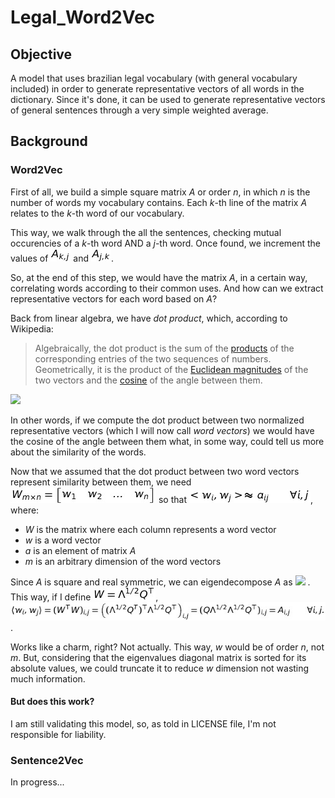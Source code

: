 # Legal_Word2Vec

  

## Objective

A model that uses brazilian legal vocabulary (with general vocabulary included) in order to generate representative vectors of all words in the dictionary. Since it's done, it can be used to generate representative vectors of general sentences through a very simple weighted average.

  

## Background

### Word2Vec

First of all, we build a simple square matrix *A* or order *n*, in which *n* is the number of words my vocabulary contains. Each *k*-th line of the matrix *A* relates to the *k*-th word of our vocabulary.

This way, we walk through the all the sentences, checking mutual occurencies of a *k*-th word AND a *j*-th word. Once found, we increment the values of ![](https://github.com/gabriel-milan/Legal_Word2Vec/blob/master/readme_img/001.png) and ![](https://github.com/gabriel-milan/Legal_Word2Vec/blob/master/readme_img/002.png).

So, at the end of this step, we would have the matrix *A*, in a certain way, correlating words according to their common uses. And how can we extract representative vectors for each word based on *A*?

Back from linear algebra, we have *dot product*, which, according to Wikipedia:
>Algebraically, the dot product is the sum of the [products](https://en.wikipedia.org/wiki/Product_(mathematics) "Product (mathematics)") of the corresponding entries of the two sequences of numbers. Geometrically, it is the product of the [Euclidean magnitudes](https://en.wikipedia.org/wiki/Euclidean_vector#Length "Euclidean vector") of the two vectors and the [cosine](https://en.wikipedia.org/wiki/Cosine "Cosine") of the angle between them.

![](http://img.sparknotes.com/figures/1/13493b46f82b15be90229290a86eb26a/dotproduct.gif)

In other words, if we compute the dot product between two  normalized representative vectors (which I will now call *word vectors*) we would have the cosine of the angle between them what, in some way, could tell us more about the similarity of the words.

Now that we assumed that the dot product between two word vectors represent similarity between them, we need ![](https://github.com/gabriel-milan/Legal_Word2Vec/blob/master/readme_img/003.png) so that ![](https://github.com/gabriel-milan/Legal_Word2Vec/blob/master/readme_img/004.png), where:
- *W* is the matrix where each column represents a word vector
- *w* is a word vector
- *a* is an element of matrix *A*
- *m* is an arbitrary dimension of the word vectors

Since *A* is square and real symmetric, we can eigendecompose *A* as ![](https://wikimedia.org/api/rest_v1/media/math/render/svg/b05201393504fcd276f510aeac9dbd079b817189) . This way, if I define ![](https://github.com/gabriel-milan/Legal_Word2Vec/blob/master/readme_img/005.png), ![](https://github.com/gabriel-milan/Legal_Word2Vec/blob/master/readme_img/006.png).

Works like a charm, right? Not actually. This way, *w* would be of order *n*, not *m*. But, considering that the eigenvalues diagonal matrix is sorted for its absolute values, we could truncate it to reduce *w* dimension not wasting much information.

#### But does this work? 
I am still validating this model, so, as told in LICENSE file, I'm not responsible for liability.

### Sentence2Vec
In progress...